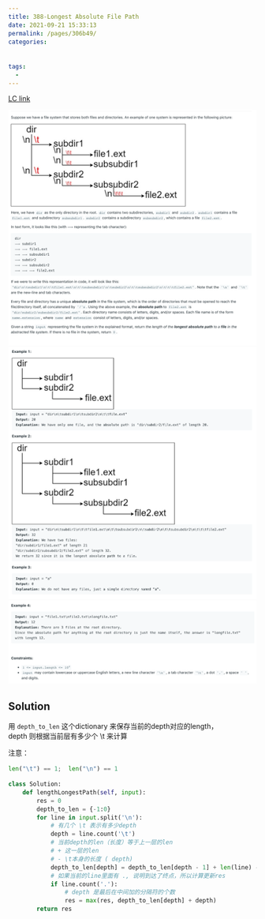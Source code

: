 ```yaml
---
title: 388-Longest Absolute File Path
date: 2021-09-21 15:33:13
permalink: /pages/306b49/
categories:
  

tags:
  - 
---
```

[LC link](https://leetcode.com/problems/longest-absolute-file-path/)

![](https://raw.githubusercontent.com/emmableu/image/master/388-0.png)
![](https://raw.githubusercontent.com/emmableu/image/master/388-1.png)
![](https://raw.githubusercontent.com/emmableu/image/master/388-2.png)


## Solution

用 `depth_to_len` 这个dictionary 来保存当前的depth对应的length，  
depth 则根据当前层有多少个 \t 来计算  

注意：
```python
len("\t") == 1;  len("\n") == 1
```


```python
class Solution:
    def lengthLongestPath(self, input):
        res = 0
        depth_to_len = {-1:0}
        for line in input.split('\n'):
            # 有几个 \t 表示有多少depth
            depth = line.count('\t')
            # 当前depth的len（长度）等于上一层的len
            # + 这一层的len 
            # - \t本身的长度 ( depth)
            depth_to_len[depth] = depth_to_len[depth - 1] + len(line) - depth
            # 如果当前的line里面有 ., 说明到达了终点，所以计算更新res
            if line.count('.'):
                # depth 是最后在中间加的分隔符的个数
                res = max(res, depth_to_len[depth] + depth)
        return res       
```
